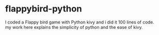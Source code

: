 # flappybird-python
I coded a Flappy bird game with Python kivy and i did it 100 lines of code. my work here explains the simplicity of python and the ease of kivy.

